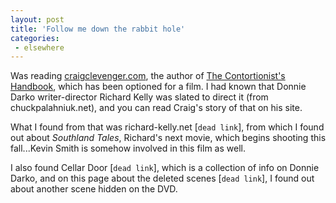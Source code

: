 ```yaml
---
layout: post
title: 'Follow me down the rabbit hole'
categories:
 - elsewhere
---
```


Was reading <a href="http://www.craigclevenger.com/">craigclevenger.com</a>, the author of <a href="http://www.amazon.com/exec/obidos/tg/detail/-/1931561486/ref=wl_it_dp/102-9126044-0387335?%5Fencoding=UTF8&coliid=I2J0EQMQGIYXJW&v=glance&colid=1IE1ZRAEO5E1F">The Contortionist's Handbook</a>, which has been optioned for a film. I had known that Donnie Darko writer-director Richard Kelly was slated to direct it (from chuckpalahniuk.net), and you can read Craig's story of that on his site.

What I found from that was richard-kelly.net [`dead link`], from which I found out about _Southland Tales_, Richard's next movie, which begins shooting this fall...Kevin Smith is somehow involved in this film as well.

I also found Cellar Door [`dead link`], which is a collection of info on Donnie Darko, and on this page about the deleted scenes [`dead link`], I found out about another scene hidden on the DVD.
